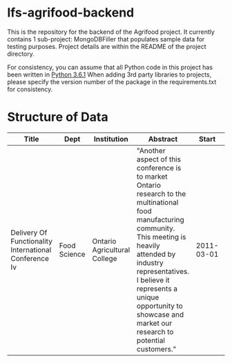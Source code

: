 # lfs-agrifood-backend

This is the repository for the backend of the Agrifood project. It currently contains 1 sub-project: MongoDBFiller that populates sample data for testing purposes. Project details are within the README of the project directory.

For consistency, you can assume that all Python code in this project has been written in [Python 3.6.1](https://www.python.org/downloads/release/python-361/)
When adding 3rd party libraries to projects, please specify the version number of the package in the requirements.txt for consistency.

# Structure of Data

| Title                                                 |  Dept         |  Institution                  |  Abstract                                                                                                                                                                                                                                                                                                                                                                                                                                                                                                                                                                                                                                                                                                                                                                                                                                                                                                                                                                                                                                                                                                                                                                                                                                                                                                                                                                                                                                                                                                                                                                                                                                                                                                                                                                                                                                                                                                                                                                                                                                                                                                                             |  Start      |  End        |  FundingAgency |  Researchers         |  Topic | 
|-------------------------------------------------------|---------------|-------------------------------|---------------------------------------------------------------------------------------------------------------------------------------------------------------------------------------------------------------------------------------------------------------------------------------------------------------------------------------------------------------------------------------------------------------------------------------------------------------------------------------------------------------------------------------------------------------------------------------------------------------------------------------------------------------------------------------------------------------------------------------------------------------------------------------------------------------------------------------------------------------------------------------------------------------------------------------------------------------------------------------------------------------------------------------------------------------------------------------------------------------------------------------------------------------------------------------------------------------------------------------------------------------------------------------------------------------------------------------------------------------------------------------------------------------------------------------------------------------------------------------------------------------------------------------------------------------------------------------------------------------------------------------------------------------------------------------------------------------------------------------------------------------------------------------------------------------------------------------------------------------------------------------------------------------------------------------------------------------------------------------------------------------------------------------------------------------------------------------------------------------------------------------|-------------|-------------|----------------|----------------------|--------| 
| Delivery Of Functionality International Conference Iv |  Food Science |  Ontario Agricultural College |  "Another aspect of this conference is to market Ontario research to the multinational food manufacturing community. This meeting is heavily attended by industry representatives. I believe it represents a unique opportunity to showcase and market our research to potential customers." |  2011-03-01 |  2011-03-01 |  OMAFRA        |  Alejandro Marangoni |  Food  | 
